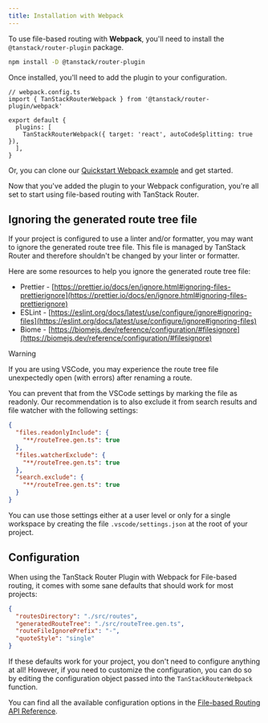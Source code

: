 ```yaml
---
title: Installation with Webpack
---
```


[//]: # 'BundlerConfiguration'

To use file-based routing with **Webpack**, you'll need to install the `@tanstack/router-plugin` package.

```sh
npm install -D @tanstack/router-plugin
```

Once installed, you'll need to add the plugin to your configuration.

```tsx
// webpack.config.ts
import { TanStackRouterWebpack } from '@tanstack/router-plugin/webpack'

export default {
  plugins: [
    TanStackRouterWebpack({ target: 'react', autoCodeSplitting: true }),
  ],
}
```

Or, you can clone our [Quickstart Webpack example](https://github.com/TanStack/router/tree/main/examples/react/quickstart-webpack-file-based) and get started.

Now that you've added the plugin to your Webpack configuration, you're all set to start using file-based routing with TanStack Router.

[//]: # 'BundlerConfiguration'

## Ignoring the generated route tree file

If your project is configured to use a linter and/or formatter, you may want to ignore the generated route tree file. This file is managed by TanStack Router and therefore shouldn't be changed by your linter or formatter.

Here are some resources to help you ignore the generated route tree file:

- Prettier - [https://prettier.io/docs/en/ignore.html#ignoring-files-prettierignore](https://prettier.io/docs/en/ignore.html#ignoring-files-prettierignore)
- ESLint - [https://eslint.org/docs/latest/use/configure/ignore#ignoring-files](https://eslint.org/docs/latest/use/configure/ignore#ignoring-files)
- Biome - [https://biomejs.dev/reference/configuration/#filesignore](https://biomejs.dev/reference/configuration/#filesignore)

> [!WARNING]
> If you are using VSCode, you may experience the route tree file unexpectedly open (with errors) after renaming a route.

You can prevent that from the VSCode settings by marking the file as readonly. Our recommendation is to also exclude it from search results and file watcher with the following settings:

```json
{
  "files.readonlyInclude": {
    "**/routeTree.gen.ts": true
  },
  "files.watcherExclude": {
    "**/routeTree.gen.ts": true
  },
  "search.exclude": {
    "**/routeTree.gen.ts": true
  }
}
```

You can use those settings either at a user level or only for a single workspace by creating the file `.vscode/settings.json` at the root of your project.

## Configuration

When using the TanStack Router Plugin with Webpack for File-based routing, it comes with some sane defaults that should work for most projects:

```json
{
  "routesDirectory": "./src/routes",
  "generatedRouteTree": "./src/routeTree.gen.ts",
  "routeFileIgnorePrefix": "-",
  "quoteStyle": "single"
}
```

If these defaults work for your project, you don't need to configure anything at all! However, if you need to customize the configuration, you can do so by editing the configuration object passed into the `TanStackRouterWebpack` function.

You can find all the available configuration options in the [File-based Routing API Reference](../../../api/file-based-routing.md).
